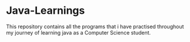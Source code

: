 # Java-Learnings
This repository contains all the programs that i have practised throughout my journey of learning java as a Computer Science student.
